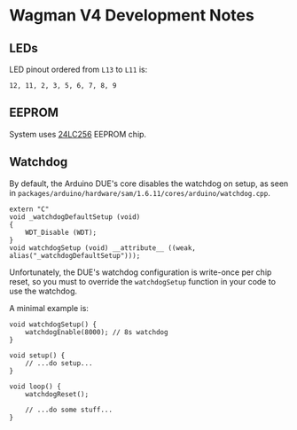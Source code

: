 # Wagman V4 Development Notes

## LEDs

LED pinout ordered from `L13` to `L11` is:

```
12, 11, 2, 3, 5, 6, 7, 8, 9
```

## EEPROM

System uses [24LC256](https://www.microchip.com/wwwproducts/en/24LC256) EEPROM chip.

## Watchdog

By default, the Arduino DUE's core disables the watchdog on setup, as seen in
`packages/arduino/hardware/sam/1.6.11/cores/arduino/watchdog.cpp`.

```
extern "C"
void _watchdogDefaultSetup (void)
{
	WDT_Disable (WDT);
}
void watchdogSetup (void) __attribute__ ((weak, alias("_watchdogDefaultSetup")));
```

Unfortunately, the DUE's watchdog configuration is write-once per chip reset, so
you must to override the `watchdogSetup` function in your code to use the watchdog.

A minimal example is:

```
void watchdogSetup() {
    watchdogEnable(8000); // 8s watchdog
}

void setup() {
    // ...do setup...
}

void loop() {
    watchdogReset();

    // ...do some stuff...
}
```
